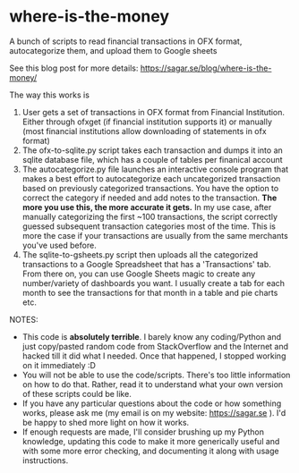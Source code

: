 # where-is-the-money
A bunch of scripts to read financial transactions in OFX format, autocategorize them, and upload them to Google sheets

See this blog post for more details: https://sagar.se/blog/where-is-the-money/

The way this works is
1. User gets a set of transactions in OFX format from Financial Institution. Either through ofxget (if financial institution supports it) or manually (most financial institutions allow downloading of statements in ofx format)
2. The ofx-to-sqlite.py script takes each transaction and dumps it into an sqlite database file, which has a couple of tables per finanical account
3. The autocategorize.py file launches an interactive console program that makes a best effort to autocategorize each uncategorized transaction based on previously categorized transactions. You have the option to correct the category if needed and add notes to the transaction. **The more you use this, the more accurate it gets.** In my use case, after manually categorizing the first ~100 transactions, the script correctly guessed subsequent transaction categories most of the time. This is more the case if your transactions are usually from the same merchants you've used before.
4. The sqlite-to-gsheets.py script then uploads all the categorized transactions to a Google Spreadsheet that has a 'Transactions' tab. From there on, you can use Google Sheets magic to create any number/variety of dashboards you want. I usually create a tab for each month to see the transactions for that month in a table and pie charts etc.

NOTES:

- This code is **absolutely terrible**. I barely know any coding/Python and just copy/pasted random code from StackOverflow and the Internet and hacked till it did what I needed. Once that happened, I stopped working on it immediately :D
- You will not be able to use the code/scripts. There's too little information on how to do that. Rather, read it to understand what your own version of these scripts could be like.
- If you have any particular questions about the code or how something works, please ask me (my email is on my website: https://sagar.se ). I'd be happy to shed more light on how it works.
- If enough requests are made, I'll consider brushing up my Python knowledge, updating this code to make it more generically useful and with some more error checking, and documenting it along with usage instructions. 
